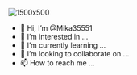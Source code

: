 ![1500x500](https://github.com/Mika35551/Mika35551/assets/114026851/fec7f753-bb12-4b3a-89b6-5e1b02422d55)
- 👋 Hi, I’m @Mika35551
- 👀 I’m interested in ...
- 🌱 I’m currently learning ...
- 💞️ I’m looking to collaborate on ...
- 📫 How to reach me ...

<!---
Mika35551/Mika35551 is a ✨ special ✨ repository because its `README.md` (this file) appears on your GitHub profile.
You can click the Preview link to take a look at your changes.
--->
